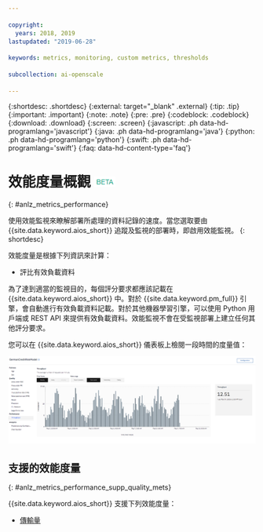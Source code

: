 ```yaml
---

copyright:
  years: 2018, 2019
lastupdated: "2019-06-28"

keywords: metrics, monitoring, custom metrics, thresholds

subcollection: ai-openscale

---
```


{:shortdesc: .shortdesc}
{:external: target="_blank" .external}
{:tip: .tip}
{:important: .important}
{:note: .note}
{:pre: .pre}
{:codeblock: .codeblock}
{:download: .download}
{:screen: .screen}
{:javascript: .ph data-hd-programlang='javascript'}
{:java: .ph data-hd-programlang='java'}
{:python: .ph data-hd-programlang='python'}
{:swift: .ph data-hd-programlang='swift'}
{:faq: data-hd-content-type='faq'}

# 效能度量概觀 ![測試版標記](images/beta.png)
{: #anlz_metrics_performance}

使用效能監視來瞭解部署所處理的資料記錄的速度。當您選取要由 {{site.data.keyword.aios_short}} 追蹤及監視的部署時，即啟用效能監視。
{: shortdesc}

效能度量是根據下列資訊來計算：

- 評比有效負載資料

為了達到適當的監視目的，每個評分要求都應該記載在 {{site.data.keyword.aios_short}} 中。對於 {{site.data.keyword.pm_full}} 引擎，會自動進行有效負載資料記載。對於其他機器學習引擎，可以使用 Python 用戶端或 REST API 來提供有效負載資料。效能監視不會在受監視部署上建立任何其他評分要求。

您可以在 {{site.data.keyword.aios_short}} 儀表板上檢閱一段時間的度量值：

![效能圖表](images/performance_metrics_001.png)

## 支援的效能度量
{: #anlz_metrics_performance_supp_quality_mets}

{{site.data.keyword.aios_short}} 支援下列效能度量：

- [傳輸量](/docs/services/ai-openscale?topic=ai-openscale-performance_mets_through)

